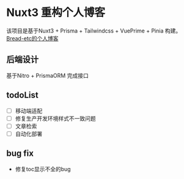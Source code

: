# Nuxt3 重构个人博客

该项目是基于Nuxt3 + Prisma + Tailwindcss + VuePrime + Pinia 构建。
[Bread-etc的个人博客](https://hastur23.top)

## 后端设计
基于Nitro + PrismaORM 完成接口

## todoList
- [ ] 移动端适配
- [ ] 修复生产开发环境样式不一致问题
- [ ] 文章检索
- [ ] 自动化部署

## bug fix
- 修复toc显示不全的bug